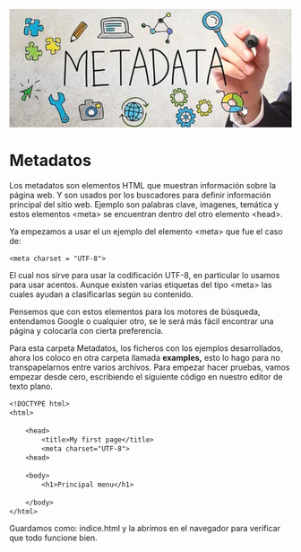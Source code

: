 ![](https://raw.githubusercontent.com/GabrielCourses/web_development/main/HTML/image/metadata.png)

# Metadatos

Los metadatos son elementos HTML que muestran información sobre la página web. Y son usados por los buscadores para definir información principal del sitio web. Ejemplo son palabras clave, imagenes, temática y estos elementos \<meta\> se encuentran dentro del otro elemento \<head\>.

Ya empezamos a usar el un ejemplo del elemento \<meta\> que fue el caso de:

```
<meta charset = "UTF-8">
```

El cual nos sirve para usar la codificación UTF-8, en particular lo usamos para usar acentos. Aunque existen varias etiquetas del tipo \<meta\> las cuales ayudan a clasificarlas según su contenido.

Pensemos que con estos elementos para los motores de búsqueda, entendamos Google o cualquier otro, se le será más fácil encontrar una página y colocarla con cierta preferencia.

Para esta carpeta Metadatos, los ficheros con los ejemplos desarrollados, ahora los coloco en otra carpeta llamada **examples,** esto lo hago para no transpapelarnos entre varios archivos. Para empezar hacer pruebas, vamos empezar desde cero, escribiendo el siguiente código en nuestro editor de texto plano.

```
<!DOCTYPE html>
<html>

	<head>
		<title>My first page</title>
		<meta charset="UTF-8">
	<head>
	
	<body>
		<h1>Principal menu</h1>
		
	</body>
</html>	
```

Guardamos como: indice.html
y la abrimos en el navegador para verificar que todo funcione bien.

